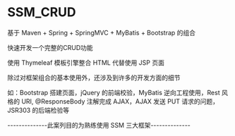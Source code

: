 # SSM_CRUD
基于 Maven + Spring + SpringMVC + MyBatis + Bootstrap 的组合

快速开发一个完整的CRUD功能

使用 Thymeleaf 模板引擎整合 HTML 代替使用 JSP 页面

除过对框架组合的基本使用外，还涉及到许多的开发方面的细节

如：Bootstrap 搭建页面，jQuery 的前端校验，MyBatis 逆向工程使用，Rest 风格的 URI,
@ResponseBody 注解完成 AJAX，AJAX 发送 PUT 请求的问题，JSR303 的后端检验等

--------------此案列目的为熟练使用 SSM 三大框架--------------
